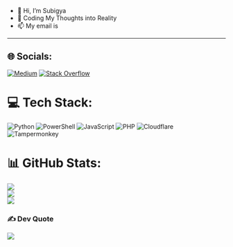 - 👋 Hi, I’m Subigya
- 🌱 Coding My Thoughts into Reality
- 📫 My email is <a herf="mailto:gg@subigya.com"></a>
<hr>

## 🌐 Socials:
[![Medium](https://img.shields.io/badge/Medium-12100E?logo=medium&logoColor=white)](https://medium.com/@subigya.com) [![Stack Overflow](https://img.shields.io/badge/-Stackoverflow-FE7A16?logo=stack-overflow&logoColor=white)](https://stackoverflow.com/users/subgqg) 

# 💻 Tech Stack:
![Python](https://img.shields.io/badge/python-3670A0?style=for-the-badge&logo=python&logoColor=ffdd54) ![PowerShell](https://img.shields.io/badge/PowerShell-%235391FE.svg?style=for-the-badge&logo=powershell&logoColor=white) ![JavaScript](https://img.shields.io/badge/javascript-%23323330.svg?style=for-the-badge&logo=javascript&logoColor=%23F7DF1E) ![PHP](https://img.shields.io/badge/php-%23777BB4.svg?style=for-the-badge&logo=php&logoColor=white) ![Cloudflare](https://img.shields.io/badge/Cloudflare-F38020?style=for-the-badge&logo=Cloudflare&logoColor=white) ![Tampermonkey](https://img.shields.io/badge/tampermonkey-%2300485B.svg?style=for-the-badge&logo=tampermonkey&logoColor=white)
# 📊 GitHub Stats:
![](https://github-readme-stats.vercel.app/api?username=gsubigya&theme=dark&hide_border=false&include_all_commits=true&count_private=true)<br/>
![](https://nirzak-streak-stats.vercel.app/?user=gsubigya&theme=dark&hide_border=false)<br/>
![](https://github-readme-stats.vercel.app/api/top-langs/?username=gsubigya&theme=dark&hide_border=false&include_all_commits=true&count_private=true&layout=compact)

### ✍️ Dev Quote
![](https://quotes-github-readme.vercel.app/api?type=horizontal&theme=tokyonight)
